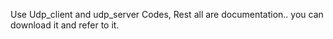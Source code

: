 Use Udp_client and udp_server Codes, Rest all are documentation.. you can download it and refer to it.
